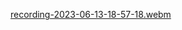 [recording-2023-06-13-18-57-18.webm](https://github.com/VicLara22/Disenio-web-Responsive/assets/99929493/cfe33f4e-9480-44cf-bb69-14a1260a0286)
